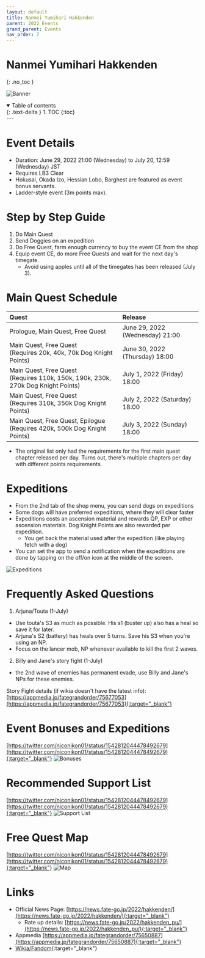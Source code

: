```yaml
---
layout: default
title: Nanmei Yumihari Hakkenden
parent: 2022 Events
grand_parent: Events
nav_order: 7
---
```



# Nanmei Yumihari Hakkenden
{: .no_toc }

![Banner](https://news.fate-go.jp/wp-content/uploads/2022/hakkenden_full_edswx/top_banner.png)

<details open markdown="block">
  <summary>
    Table of contents
  </summary>
  {: .text-delta }
1. TOC
{:toc}
</details>
---

# Event Details
- Duration: June 29, 2022 21:00 (Wednesday) to July 20, 12:59 (Wednesday) JST
- Requires LB3 Clear
- Hokusai, Okada Izo, Hessian Lobo, Barghest are featured as event bonus servants.
- Ladder-style event (3m points max).

# Step by Step Guide
1. Do Main Quest
2. Send Doggies on an expedition
3. Do Free Quest, farm enough currency to buy the event CE from the shop
4. Equip event CE, do more Free Quests and wait for the next day's timegate.
    * Avoid using apples until all of the timegates has been released (July 3).

# Main Quest Schedule

| Quest | Release |
| :-- | :-- |
| Prologue, Main Quest, Free Quest | June 29, 2022 (Wednesday) 21:00 |
| Main Quest, Free Quest <br/> (Requires 20k, 40k, 70k Dog Knight Points) | June 30, 2022 (Thursday) 18:00 |
| Main Quest, Free Quest <br/> (Requires 110k, 150k, 190k, 230k, 270k Dog Knight Points) | July 1, 2022 (Friday) 18:00 |
| Main Quest, Free Quest <br/> (Requires 310k, 350k Dog Knight Points) | July 2, 2022 (Saturday) 18:00 |
| Main Quest, Free Quest, Epilogue <br/> (Requires 420k, 500k Dog Knight Points) | July 3, 2022 (Sunday) 18:00 |
* The original list only had the requirements for the first main quest chapter released per day. Turns out, there's multiple chapters per day with different points requirements.

# Expeditions
- From the 2nd tab of the shop menu, you can send dogs on expeditions
- Some dogs will have preferred expeditions, where they will clear faster
- Expeditions costs an ascension material and rewards QP, EXP or other ascension materials. Dog Knight Points are also rewarded per expedition.
    - You get back the material used after the expedition (like playing fetch with a dog) 
- You can set the app to send a notification when the expeditions are done by tapping on the off/on icon at the middle of the screen.

![Expeditions](https://news.fate-go.jp/wp-content/uploads/2022/hakkenden_full_edswx/info_image_02.png)

# Frequently Asked Questions

1. Arjuna/Touta (1-July)
- Use touta's S3 as much as possible. His s1 (buster up) also has a heal so save it for later.
- Arjuna's S2 (battery) has heals over 5 turns. Save his S3 when you're using an NP.
- Focus on the lancer mob, NP whenever available to kill the first 2 waves.

2. Billy and Jane's story fight (1-July)
- the 2nd wave of enemies has permanent evade, use Billy and Jane's NPs for these enemies.

Story Fight details (if wikia doesn't have the latest info): [https://appmedia.jp/fategrandorder/75677053](https://appmedia.jp/fategrandorder/75677053){:target="_blank"}

# Event Bonuses and Expeditions
[https://twitter.com/niconikon01/status/1542812044478492679](https://twitter.com/niconikon01/status/1542812044478492679){:target="_blank"}
![Bonuses](https://pbs.twimg.com/media/FWkrK5waMAAy5j3?format=jpg&name=4096x4096)

# Recommended Support List
[https://twitter.com/niconikon01/status/1542812044478492679](https://twitter.com/niconikon01/status/1542812044478492679){:target="_blank"}
![Support List](https://pbs.twimg.com/media/FWkrMR6agAAw0uO?format=jpg&name=large)

# Free Quest Map
[https://twitter.com/niconikon01/status/1542812044478492679](https://twitter.com/niconikon01/status/1542812044478492679){:target="_blank"}
![Map](https://pbs.twimg.com/media/FWkrGBsacAA2rhG?format=jpg&name=4096x4096)

# Links
- Official News Page: [https://news.fate-go.jp/2022/hakkenden/](https://news.fate-go.jp/2022/hakkenden/){:target="_blank"}
  - Rate up details: [https://news.fate-go.jp/2022/hakkenden_pu/](https://news.fate-go.jp/2022/hakkenden_pu/){:target="_blank"}
- Appmedia [https://appmedia.jp/fategrandorder/75650887](https://appmedia.jp/fategrandorder/75650887){:target="_blank"}
- [Wikia/Fandom](https://fategrandorder.fandom.com/wiki/Nanmei_Yumihari_Hakkenden){:target="_blank"}

